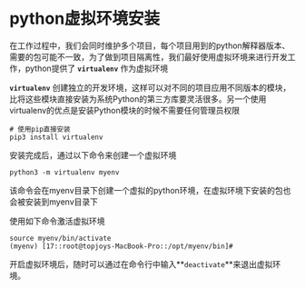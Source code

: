 # **python虚拟环境安装**
在工作过程中，我们会同时维护多个项目，每个项目用到的python解释器版本、需要的包可能不一致，为了做到项目隔离性，我们最好使用虚拟环境来进行开发工作，python提供了 **`virtualenv`** 作为虚拟环境

**`virtualenv`** 创建独立的开发环境，这样可以对不同的项目应用不同版本的模块，比将这些模块直接安装为系统Python的第三方库要灵活很多。另一个使用virtualenv的优点是安装Python模块的时候不需要任何管理员权限



```shell
# 使用pip直接安装
pip3 install virtualenv
```

安装完成后，通过以下命令来创建一个虚拟环境

```shell
python3 -m virtualenv myenv
```

该命令会在myenv目录下创建一个虚拟的python环境，在虚拟环境下安装的包也会被安装到myenv目录下

使用如下命令激活虚拟环境

```shell
source myenv/bin/activate
(myenv) [17::root@topjoys-MacBook-Pro::/opt/myenv/bin]#
```

开启虚拟环境后，随时可以通过在命令行中输入**`deactivate`**来退出虚拟环境。

